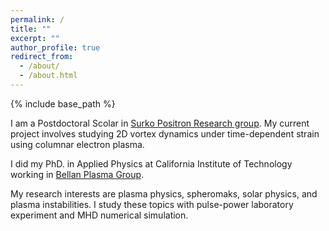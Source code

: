 ```yaml
---
permalink: /
title: ""
excerpt: ""
author_profile: true
redirect_from: 
  - /about/
  - /about.html
---
```


{% include base_path %}

I am a Postdoctoral Scolar in <a href="https://positrons.ucsd.edu/" target="_blank">Surko Positron Research group</a>. My current project involves studying 2D vortex dynamics under time-dependent strain using columnar electron plasma.

I did my PhD. in Applied Physics at California Institute of Technology working in <a href="http://www.bellanplasmagroup.caltech.edu/" target="_blank">Bellan Plasma Group</a>. 

My research interests are plasma physics, spheromaks, solar physics, and plasma instabilities. I study these topics with pulse-power laboratory experiment and MHD numerical simulation.


